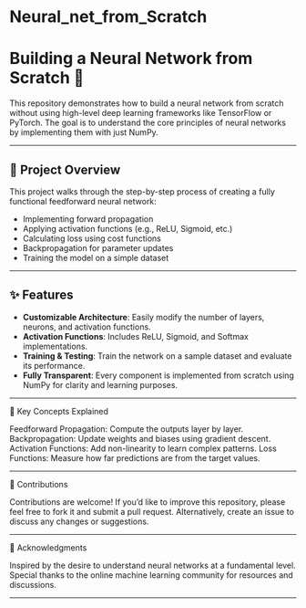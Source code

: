 # Neural_net_from_Scratch

# Building a Neural Network from Scratch 🚀

This repository demonstrates how to build a neural network from scratch without using high-level deep learning frameworks like TensorFlow or PyTorch. The goal is to understand the core principles of neural networks by implementing them with just NumPy.

---

## 🧠 Project Overview

This project walks through the step-by-step process of creating a fully functional feedforward neural network:
- Implementing forward propagation
- Applying activation functions (e.g., ReLU, Sigmoid, etc.)
- Calculating loss using cost functions
- Backpropagation for parameter updates
- Training the model on a simple dataset

---

## ✨ Features

- **Customizable Architecture**: Easily modify the number of layers, neurons, and activation functions.
- **Activation Functions**: Includes ReLU, Sigmoid, and Softmax implementations.
- **Training & Testing**: Train the network on a sample dataset and evaluate its performance.
- **Fully Transparent**: Every component is implemented from scratch using NumPy for clarity and learning purposes.

---

🧩 Key Concepts Explained

Feedforward Propagation: Compute the outputs layer by layer.
Backpropagation: Update weights and biases using gradient descent.
Activation Functions: Add non-linearity to learn complex patterns.
Loss Functions: Measure how far predictions are from the target values.

---

🤝 Contributions

Contributions are welcome! If you’d like to improve this repository, please feel free to fork it and submit a pull request. Alternatively, create an issue to discuss any changes or suggestions.

---

🌟 Acknowledgments

Inspired by the desire to understand neural networks at a fundamental level.
Special thanks to the online machine learning community for resources and discussions.

---
